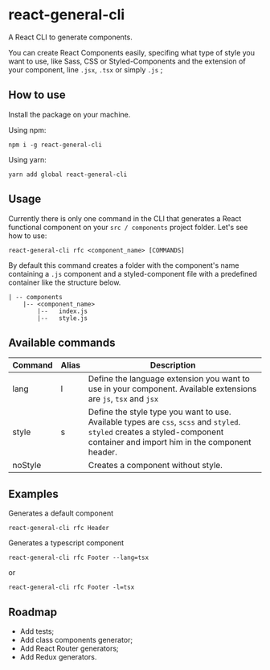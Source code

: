 # react-general-cli

A React CLI to generate components.

You can create React Components easily, specifing what type of style you want to use, like Sass, CSS or Styled-Components and the extension of your component, line `.jsx`, `.tsx` or simply `.js` ;

## How to use

Install the package on your machine.

Using npm:

```
npm i -g react-general-cli
```

Using yarn:

```
yarn add global react-general-cli
```

## Usage

Currently there is only one command in the CLI that generates a React functional component on your `src / components` project folder. Let's see how to use:

```
react-general-cli rfc <component_name> [COMMANDS]
```

By default this command creates a folder with the component's name containing a `.js` component and a styled-component file with a predefined container like the structure below.

```
| -- components
    |-- <component_name>
        |--   index.js
        |--   style.js
```

## Available commands

| Command | Alias | Description                                                                                                                                                                         |
| ------- | ----- | ---------------------------------------------------------------------------------------------------------------------------------------------------------------------------- |
| lang    | l     | Define the language extension you want to use in your component. Available extensions are `js`, `tsx` and `jsx`                                                              |
| style   | s     | Define the style type you want to use. Available types are `css`, `scss` and `styled`. `styled` creates a styled-component container and import him in the component header. |
| noStyle |       | Creates a component without style.                                                                                                                                           |

## Examples

Generates a default component
```
react-general-cli rfc Header
```

Generates a typescript component
```
react-general-cli rfc Footer --lang=tsx
```
or
```
react-general-cli rfc Footer -l=tsx
```

## Roadmap

- Add tests;
- Add class components generator;
- Add React Router generators;
- Add Redux generators.
